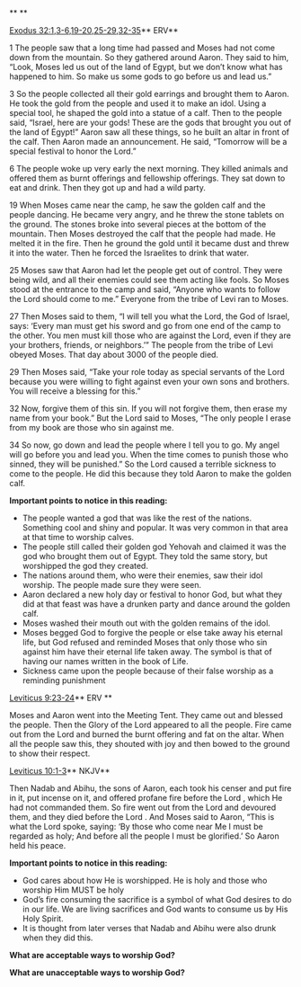 **
**

[Exodus 32:1,3-6,19-20,25-29,32-35](https://my.bible.com/bible/406/EXO.32.1,3-6,19-20,25-29,32-35)** ERV**

1 The people saw that a long time had passed and Moses had not come down from the mountain. So they gathered around Aaron. They said to him, “Look, Moses led us out of the land of Egypt, but we don’t know what has happened to him. So make us some gods to go before us and lead us.”

3 So the people collected all their gold earrings and brought them to Aaron. He took the gold from the people and used it to make an idol. Using a special tool, he shaped the gold into a statue of a calf. Then to the people said, “Israel, here are your gods! These are the gods that brought you out of the land of Egypt!” Aaron saw all these things, so he built an altar in front of the calf. Then Aaron made an announcement. He said, “Tomorrow will be a special festival to honor the Lord.”

6 The people woke up very early the next morning. They killed animals and offered them as burnt offerings and fellowship offerings. They sat down to eat and drink. Then they got up and had a wild party.

19 When Moses came near the camp, he saw the golden calf and the people dancing. He became very angry, and he threw the stone tablets on the ground. The stones broke into several pieces at the bottom of the mountain. Then Moses destroyed the calf that the people had made. He melted it in the fire. Then he ground the gold until it became dust and threw it into the water. Then he forced the Israelites to drink that water.

25 Moses saw that Aaron had let the people get out of control. They were being wild, and all their enemies could see them acting like fools. So Moses stood at the entrance to the camp and said, “Anyone who wants to follow the Lord should come to me.” Everyone from the tribe of Levi ran to Moses.

27 Then Moses said to them, “I will tell you what the Lord, the God of Israel, says: ‘Every man must get his sword and go from one end of the camp to the other. You men must kill those who are against the Lord, even if they are your brothers, friends, or neighbors.’” The people from the tribe of Levi obeyed Moses. That day about 3000 of the people died.

29 Then Moses said, “Take your role today as special servants of the Lord because you were willing to fight against even your own sons and brothers. You will receive a blessing for this.”

32 Now, forgive them of this sin. If you will not forgive them, then erase my name from your book.” But the Lord said to Moses, “The only people I erase from my book are those who sin against me.

34 So now, go down and lead the people where I tell you to go. My angel will go before you and lead you. When the time comes to punish those who sinned, they will be punished.” So the Lord caused a terrible sickness to come to the people. He did this because they told Aaron to make the golden calf.

**Important points to notice in this reading:**

- The people wanted a god that was like the rest of the nations. Something cool and shiny and popular. It was very common in that area at that time to worship calves.
- The people still called their golden god Yehovah and claimed it was the god who brought them out of Egypt. They told the same story, but worshipped the god they created.
- The nations around them, who were their enemies, saw their idol worship. The people made sure they were seen.
- Aaron declared a new holy day or festival to honor God, but what they did at that feast was have a drunken party and dance around the golden calf.
- Moses washed their mouth out with the golden remains of the idol.
- Moses begged God to forgive the people or else take away his eternal life, but God refused and reminded Moses that only those who sin against him have their eternal life taken away. The symbol is that of having our names written in the book of Life.
- Sickness came upon the people because of their false worship as a reminding punishment

[Leviticus 9:23-24](https://my.bible.com/bible/406/LEV.9.23-24)** ERV **

Moses and Aaron went into the Meeting Tent. They came out and blessed the people. Then the Glory of the Lord appeared to all the people. Fire came out from the Lord and burned the burnt offering and fat on the altar. When all the people saw this, they shouted with joy and then bowed to the ground to show their respect.

[Leviticus 10:1-3](https://my.bible.com/bible/114/LEV.10.1-3)** NKJV**

Then Nadab and Abihu, the sons of Aaron, each took his censer and put fire in it, put incense on it, and offered profane fire before the Lord , which He had not commanded them. So fire went out from the Lord and devoured them, and they died before the Lord . And Moses said to Aaron, “This is what the Lord spoke, saying: ‘By those who come near Me I must be regarded as holy; And before all the people I must be glorified.’ So Aaron held his peace.

**Important points to notice in this reading:**

- God cares about how He is worshipped. He is holy and those who worship Him MUST be holy
- God’s fire consuming the sacrifice is a symbol of what God desires to do in our life. We are living sacrifices and God wants to consume us by His Holy Spirit.
- It is thought from later verses that Nadab and Abihu were also drunk when they did this.

**What are acceptable ways to worship God?**

**What are unacceptable ways to worship God?**
